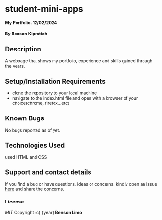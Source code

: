 # student-mini-apps

#### My Portfolio. 12/02/2024

#### By **Benson Kiprotich**

## Description

A webpage that shows my portfolio, experience and skills gained through the years.

## Setup/Installation Requirements

- clone the repository to your local machine
- navigate to the index.html file and open with a browser of your choice(chrome, firefox...etc)

## Known Bugs

No bugs reported as of yet.

## Technologies Used

used HTML and CSS

## Support and contact details

If you find a bug or have questions, ideas or concerns, kindly open an issue [here](https://github.com/benson-kiprotich/student-mini-apps/issues/new) and share the concerns.

### License

_MIT_
Copyright (c) {year} **Benson Limo**
